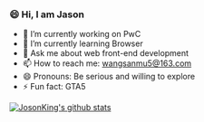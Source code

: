 ### 😄 Hi, I am Jason

<!--
**JosonKing/JosonKing** is a ✨ _special_ ✨ repository because its `README.md` (this file) appears on your GitHub profile.
-->


- 🔭 I’m currently working on PwC
- 🌱 I’m currently learning Browser
- 💬 Ask me about web front-end development
- 📫 How to reach me: wangsanmu5@163.com
- 😄 Pronouns: Be serious and willing to explore
- ⚡ Fun fact: GTA5

[![JosonKing's github stats](https://github-readme-stats.vercel.app/api?username=JosonKing&show_icons=true&theme=dracula)](https://github.com/anuraghazra/github-readme-stats)
